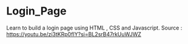 # Login_Page
Learn to build a login page using HTML , CSS and Javascript. Source : https://youtu.be/zi3tKRp0fIY?si=BL2srB47rkUuWJWZ
